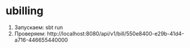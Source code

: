 # ubilling

1. Запускаем: sbt run
2. Проверяем: http://localhost:8080/api/v1/bill/550e8400-e29b-41d4-a716-446655440000 